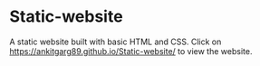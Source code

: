 # Static-website
A static website built with basic HTML and CSS.
Click on https://ankitgarg89.github.io/Static-website/ to view the website.
